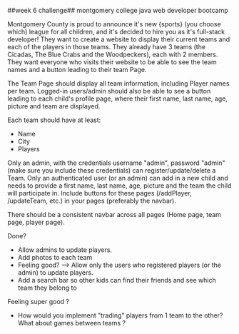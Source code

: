 ##week 6 challenge##
montgomery college java web developer bootcamp

Montgomery County is proud to announce it's new {sports} (you choose which) league for all children, and it's decided to hire you as it's full-stack developer! They want to create a website to display their current teams and each of the players in those teams.
They already have 3 teams (the Cicadas, The Blue Crabs and the Woodpeckers), each with 2 members.
They want everyone who visits their website to be able to see the team names and a button leading to their team Page. 

The Team Page should display all team information, including Player names per team. Logged-in users/admin should also be able to see a button leading to each child's profile page, where their first name, last name, age, picture and team are displayed. 

Each team should have at least: 

- Name
- City
- Players

Only an admin, with the credentials username "admin", password "admin" (make sure you include these credentials) can register/update/delete a Team. Only an authenticated user (or an admin) can add in a new child and needs to provide a first name, last name, age, picture and the team the child will participate in. Include buttons for these pages (/addPlayer, /updateTeam, etc.) in your pages (preferably the navbar). 

There should be a consistent navbar across all pages (Home page, team page, player page). 

 

Done?

- Allow admins to update players. 
- Add photos to each team
- Feeling good? --> Allow only the users who registered players (or the admin) to update players. 
- Add a search bar so other kids can find their friends and see which team they belong to

 

Feeling super good ?
- How would you implement "trading" players from 1 team to the other? What about games between teams ? 
